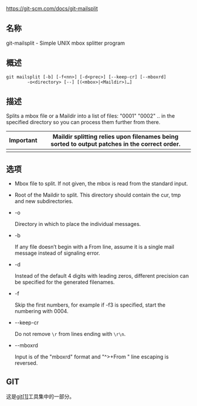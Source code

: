 https://git-scm.com/docs/git-mailsplit

## 名称

git-mailsplit - Simple UNIX mbox splitter program

## 概述

```
git mailsplit [-b] [-f<nn>] [-d<prec>] [--keep-cr] [--mboxrd]
		-o<directory> [--] [(<mbox>|<Maildir>)…]
```

## 描述

Splits a mbox file or a Maildir into a list of files: "0001" "0002" .. in the specified directory so you can process them further from there.

| Important | Maildir splitting relies upon filenames being sorted to output patches in the correct order. |
| --------- | ------------------------------------------------------------ |
|           |                                                              |

## 选项

- <mbox>

  Mbox file to split. If not given, the mbox is read from the standard input.

- <Maildir>

  Root of the Maildir to split. This directory should contain the cur, tmp and new subdirectories.

- -o<directory>

  Directory in which to place the individual messages.

- -b

  If any file doesn’t begin with a From line, assume it is a single mail message instead of signaling error.

- -d<prec>

  Instead of the default 4 digits with leading zeros, different precision can be specified for the generated filenames.

- -f<nn>

  Skip the first <nn> numbers, for example if -f3 is specified, start the numbering with 0004.

- --keep-cr

  Do not remove `\r` from lines ending with `\r\n`.

- --mboxrd

  Input is of the "mboxrd" format and "^>+From " line escaping is reversed.

## GIT

  这是[git[1]](../../Git)工具集中的一部分。